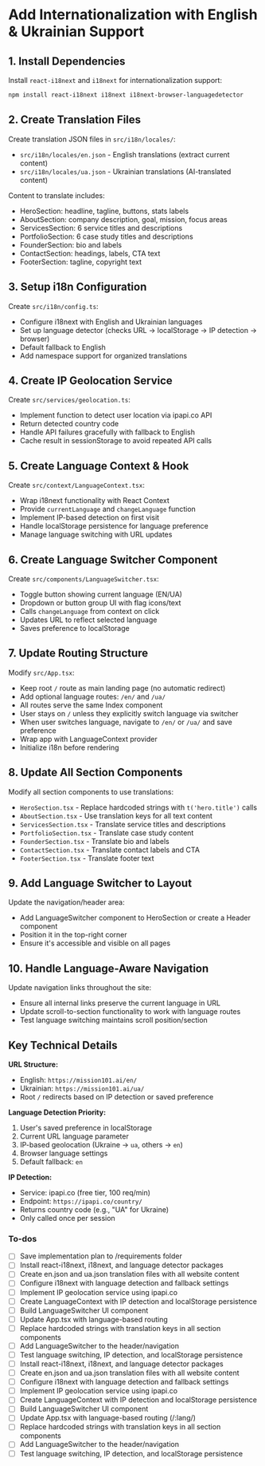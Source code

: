 <!-- 756b8399-aa5e-447e-ae6d-5e71da58ee91 aeb1e0ec-ded9-4940-b3c0-9fd78add6f1d -->
# Add Internationalization with English & Ukrainian Support

## 1. Install Dependencies

Install `react-i18next` and `i18next` for internationalization support:

```bash
npm install react-i18next i18next i18next-browser-languagedetector
```

## 2. Create Translation Files

Create translation JSON files in `src/i18n/locales/`:

- `src/i18n/locales/en.json` - English translations (extract current content)
- `src/i18n/locales/ua.json` - Ukrainian translations (AI-translated content)

Content to translate includes:

- HeroSection: headline, tagline, buttons, stats labels
- AboutSection: company description, goal, mission, focus areas
- ServicesSection: 6 service titles and descriptions
- PortfolioSection: 6 case study titles and descriptions
- FounderSection: bio and labels
- ContactSection: headings, labels, CTA text
- FooterSection: tagline, copyright text

## 3. Setup i18n Configuration

Create `src/i18n/config.ts`:

- Configure i18next with English and Ukrainian languages
- Set up language detector (checks URL → localStorage → IP detection → browser)
- Default fallback to English
- Add namespace support for organized translations

## 4. Create IP Geolocation Service

Create `src/services/geolocation.ts`:

- Implement function to detect user location via ipapi.co API
- Return detected country code
- Handle API failures gracefully with fallback to English
- Cache result in sessionStorage to avoid repeated API calls

## 5. Create Language Context & Hook

Create `src/context/LanguageContext.tsx`:

- Wrap i18next functionality with React Context
- Provide `currentLanguage` and `changeLanguage` function
- Implement IP-based detection on first visit
- Handle localStorage persistence for language preference
- Manage language switching with URL updates

## 6. Create Language Switcher Component

Create `src/components/LanguageSwitcher.tsx`:

- Toggle button showing current language (EN/UA)
- Dropdown or button group UI with flag icons/text
- Calls `changeLanguage` from context on click
- Updates URL to reflect selected language
- Saves preference to localStorage

## 7. Update Routing Structure

Modify `src/App.tsx`:

- Keep root `/` route as main landing page (no automatic redirect)
- Add optional language routes: `/en/` and `/ua/`
- All routes serve the same Index component
- User stays on `/` unless they explicitly switch language via switcher
- When user switches language, navigate to `/en/` or `/ua/` and save preference
- Wrap app with LanguageContext provider
- Initialize i18n before rendering

## 8. Update All Section Components

Modify all section components to use translations:

- `HeroSection.tsx` - Replace hardcoded strings with `t('hero.title')` calls
- `AboutSection.tsx` - Use translation keys for all text content
- `ServicesSection.tsx` - Translate service titles and descriptions
- `PortfolioSection.tsx` - Translate case study content
- `FounderSection.tsx` - Translate bio and labels
- `ContactSection.tsx` - Translate contact labels and CTA
- `FooterSection.tsx` - Translate footer text

## 9. Add Language Switcher to Layout

Update the navigation/header area:

- Add LanguageSwitcher component to HeroSection or create a Header component
- Position it in the top-right corner
- Ensure it's accessible and visible on all pages

## 10. Handle Language-Aware Navigation

Update navigation links throughout the site:

- Ensure all internal links preserve the current language in URL
- Update scroll-to-section functionality to work with language routes
- Test language switching maintains scroll position/section

## Key Technical Details

**URL Structure:**

- English: `https://mission101.ai/en/`
- Ukrainian: `https://mission101.ai/ua/`
- Root `/` redirects based on IP detection or saved preference

**Language Detection Priority:**

1. User's saved preference in localStorage
2. Current URL language parameter
3. IP-based geolocation (Ukraine → `ua`, others → `en`)
4. Browser language settings
5. Default fallback: `en`

**IP Detection:**

- Service: ipapi.co (free tier, 100 req/min)
- Endpoint: `https://ipapi.co/country/`
- Returns country code (e.g., "UA" for Ukraine)
- Only called once per session

### To-dos

- [ ] Save implementation plan to /requirements folder
- [ ] Install react-i18next, i18next, and language detector packages
- [ ] Create en.json and ua.json translation files with all website content
- [ ] Configure i18next with language detection and fallback settings
- [ ] Implement IP geolocation service using ipapi.co
- [ ] Create LanguageContext with IP detection and localStorage persistence
- [ ] Build LanguageSwitcher UI component
- [ ] Update App.tsx with language-based routing
- [ ] Replace hardcoded strings with translation keys in all section components
- [ ] Add LanguageSwitcher to the header/navigation
- [ ] Test language switching, IP detection, and localStorage persistence
- [ ] Install react-i18next, i18next, and language detector packages
- [ ] Create en.json and ua.json translation files with all website content
- [ ] Configure i18next with language detection and fallback settings
- [ ] Implement IP geolocation service using ipapi.co
- [ ] Create LanguageContext with IP detection and localStorage persistence
- [ ] Build LanguageSwitcher UI component
- [ ] Update App.tsx with language-based routing (/:lang/)
- [ ] Replace hardcoded strings with translation keys in all section components
- [ ] Add LanguageSwitcher to the header/navigation
- [ ] Test language switching, IP detection, and localStorage persistence